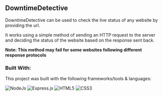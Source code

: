 ## DowntimeDetective

DowntimeDetective can be used to check the live status of any website by providing the url.

It works using a simple method of sending an HTTP request to the server and deciding the status of the website based on the response sent back.

**Note: This method may fail for some websites following different response protocols**

### Built With:

This project was built with the following frameworks/tools & languages:

![NodeJs](https://img.shields.io/badge/Node.js-339933?style=flat&logo=node.js&logoColor=white)
![Express.js](https://img.shields.io/badge/Express.js-000000?logo=express&logoColor=fff&style=flat)
![HTML5](https://img.shields.io/badge/HTML5-E34F26?style=flat&logo=html5&logoColor=white)
![CSS3](https://img.shields.io/badge/CSS3-1572B6?style=flat&logo=css3&logoColor=white)
